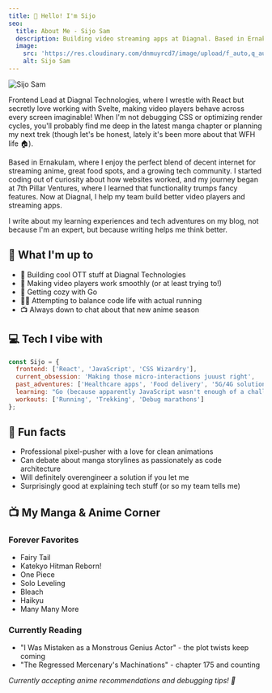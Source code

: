 ```yaml
---
title: 👋 Hello! I'm Sijo
seo:
  title: About Me - Sijo Sam
  description: Building video streaming apps at Diagnal. Based in Ernakulam.
  image:
    src: 'https://res.cloudinary.com/dnmuyrcd7/image/upload/f_auto,q_auto/iotd6l0if1gixlitydpq'
    alt: Sijo Sam
---
```


![Sijo Sam](https://res.cloudinary.com/dnmuyrcd7/image/upload/f_auto,q_auto/iotd6l0if1gixlitydpq)

Frontend Lead at Diagnal Technologies, where I wrestle with React but secretly love working with Svelte, making video players behave across every screen imaginable! When I'm not debugging CSS or optimizing render cycles, you'll probably find me deep in the latest manga chapter or planning my next trek (though let's be honest, lately it's been more about that WFH life 🏠).

Based in Ernakulam, where I enjoy the perfect blend of decent internet for streaming anime, great food spots, and a growing tech community. I started coding out of curiosity about how websites worked, and my journey began at 7th Pillar Ventures, where I learned that functionality trumps fancy features. Now at Diagnal, I help my team build better video players and streaming apps.

I write about my learning experiences and tech adventures on my blog, not because I'm an expert, but because writing helps me think better.

## 🚀 What I'm up to

- 🎥 Building cool OTT stuff at Diagnal Technologies
- 📱 Making video players work smoothly (or at least trying to!)
- 🦦 Getting cozy with Go
- 🏃‍♂️ Attempting to balance code life with actual running
- 📺 Always down to chat about that new anime season

## 💻 Tech I vibe with

```javascript
const Sijo = {
  frontend: ['React', 'JavaScript', 'CSS Wizardry'],
  current_obsession: 'Making those micro-interactions juuust right',
  past_adventures: ['Healthcare apps', 'Food delivery', '5G/4G solutions'],
  learning: "Go (because apparently JavaScript wasn't enough of a challenge)",
  workouts: ['Running', 'Trekking', 'Debug marathons']
};
```

## 🎯 Fun facts

- Professional pixel-pusher with a love for clean animations
- Can debate about manga storylines as passionately as code architecture
- Will definitely overengineer a solution if you let me
- Surprisingly good at explaining tech stuff (or so my team tells me)

## 📺 My Manga & Anime Corner

### Forever Favorites

- Fairy Tail
- Katekyo Hitman Reborn!
- One Piece
- Solo Leveling
- Bleach
- Haikyu
- Many Many More

### Currently Reading

- "I Was Mistaken as a Monstrous Genius Actor" - the plot twists keep coming
- "The Regressed Mercenary's Machinations" - chapter 175 and counting

_Currently accepting anime recommendations and debugging tips! 🎯_
